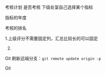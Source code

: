 考核计划  是否考核  下级处室自己选择某个指标

指标的年度

考核的排名

1.上级评分不需要固定列，汇总比较长的可以固定

2.

Git 刷新远端分支：`git remote update origin -p`

Git 

